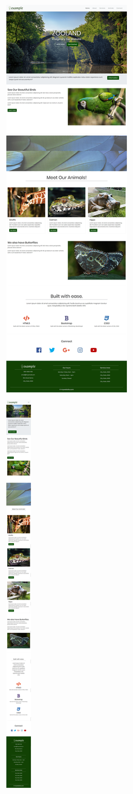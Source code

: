 ![Laptop version](screenshots/laptop-version.png?raw=true "Laptop version") 
<br/>
<br/>
![Mobile version](screenshots/mobile-version.png?raw=true "Mobile version")
